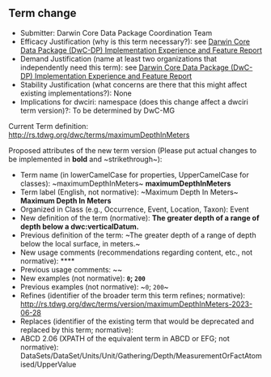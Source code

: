 ## Term change

* Submitter: Darwin Core Data Package Coordination Team
* Efficacy Justification (why is this term necessary?): see [Darwin Core Data Package (DwC-DP) Implementation Experience and Feature Report](https://gbif.github.io/dwc-dp/docs/dwc_dp_implementation_feature_reports.pdf)
* Demand Justification (name at least two organizations that independently need this term): see [Darwin Core Data Package (DwC-DP) Implementation Experience and Feature Report](https://gbif.github.io/dwc-dp/docs/dwc_dp_implementation_feature_reports.pdf)
* Stability Justification (what concerns are there that this might affect existing implementations?): None
* Implications for dwciri: namespace (does this change affect a dwciri term version)?: To be determined by DwC-MG

Current Term definition: http://rs.tdwg.org/dwc/terms/maximumDepthInMeters

Proposed attributes of the new term version (Please put actual changes to be implemented in **bold** and ~strikethrough~):

* Term name (in lowerCamelCase for properties, UpperCamelCase for classes): ~maximumDepthInMeters~ **maximumDepthInMeters**
* Term label (English, not normative): ~Maximum Depth In Meters~ **Maximum Depth In Meters**
* Organized in Class (e.g., Occurrence, Event, Location, Taxon): Event
* New definition of the term (normative): **The greater depth of a range of depth below a dwc:verticalDatum.**
* Previous definition of the term: ~The greater depth of a range of depth below the local surface, in meters.~
* New usage comments (recommendations regarding content, etc., not normative): **** 
* Previous usage comments: ~~
* New examples (not normative): **`0`; `200`**
* Previous examples (not normative): ~`0`; `200`~
* Refines (identifier of the broader term this term refines; normative): http://rs.tdwg.org/dwc/terms/version/maximumDepthInMeters-2023-06-28
* Replaces (identifier of the existing term that would be deprecated and replaced by this term; normative): 
* ABCD 2.06 (XPATH of the equivalent term in ABCD or EFG; not normative): DataSets/DataSet/Units/Unit/Gathering/Depth/MeasurementOrFactAtomised/UpperValue
